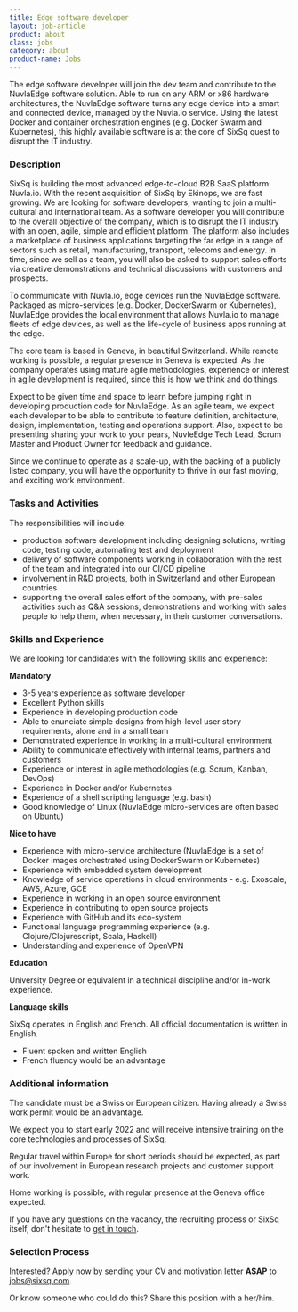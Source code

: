 ```yaml
---
title: Edge software developer
layout: job-article
product: about
class: jobs
category: about
product-name: Jobs
---
```


The edge software developer will join the dev team and contribute to the NuvlaEdge software solution. Able to run on any ARM or x86 hardware architectures, the NuvlaEdge software turns any edge device into a smart and connected device, managed by the Nuvla.io service. Using the latest Docker and container orchestration engines (e.g. Docker Swarm and Kubernetes), this highly available software is at the core of SixSq quest to disrupt the IT industry.

### Description

SixSq is building the most advanced edge-to-cloud B2B SaaS platform: Nuvla.io.  With the recent acquisition of SixSq by Ekinops, we are fast growing. We are looking for software developers, wanting to join a multi-cultural and international team.  As a software developer you will contribute to the overall objective of the company, which is to disrupt the IT industry with an open, agile, simple and efficient platform. The platform also includes a marketplace of business applications targeting the far edge in a range of sectors such as retail, manufacturing, transport, telecoms and energy.  In time, since we sell as a team, you will also be asked to support sales efforts via creative demonstrations and technical discussions with customers and prospects.

To communicate with Nuvla.io, edge devices run the NuvlaEdge software.  Packaged as micro-services (e.g. Docker, DockerSwarm or Kubernetes), NuvlaEdge provides the local environment that allows Nuvla.io to manage fleets of edge devices, as well as the life-cycle of business apps running at the edge.

The core team is based in Geneva, in beautiful Switzerland. While remote working is possible, a regular presence in Geneva is expected. As the company operates using mature agile methodologies, experience or interest in agile development is required, since this is how we think and do things.

Expect to be given time and space to learn before jumping right in developing production code for NuvlaEdge. As an agile team, we expect each developer to be able to contribute to feature definition, architecture, design, implementation, testing and operations support.  Also, expect to be presenting sharing your work to your pears, NuvleEdge Tech Lead, Scrum Master and Product Owner for feedback and guidance.

Since we continue to operate as a scale-up, with the backing of a publicly listed company, you will have the opportunity to thrive in our fast moving, and exciting work environment.


### Tasks and Activities

The responsibilities will include:

- production software development including designing solutions, writing code, testing code, automating test and deployment
- delivery of software components working in collaboration with the rest of the team and integrated into our CI/CD pipeline
- involvement in R&D projects, both in Switzerland and other European countries
- supporting the overall sales effort of the company, with pre-sales activities such as Q&A sessions, demonstrations and working with sales people to help them, when necessary, in their customer conversations.


### Skills and Experience

We are looking for candidates with the following skills and experience:  


**Mandatory**

- 3-5 years experience as software developer
- Excellent Python skills
- Experience in developing production code
- Able to enunciate simple designs from high-level user story requirements, alone and in a small team
- Demonstrated experience in working in a multi-cultural environment
- Ability to communicate effectively with internal teams, partners and customers
- Experience or interest in agile methodologies (e.g. Scrum, Kanban, DevOps)
- Experience in Docker and/or Kubernetes
- Experience of a shell scripting language (e.g. bash)
- Good knowledge of Linux (NuvlaEdge micro-services are often based on Ubuntu)


**Nice to have**

- Experience with micro-service architecture (NuvlaEdge is a set of Docker images orchestrated using DockerSwarm or Kubernetes)
- Experience with embedded system development
- Knowledge of service operations in cloud environments - e.g. Exoscale, AWS, Azure, GCE
- Experience in working in an open source environment
- Experience in contributing to open source projects
- Experience with GitHub and its eco-system
- Functional language programming experience (e.g. Clojure/Clojurescript, Scala, Haskell)
- Understanding and experience of OpenVPN


**Education**

University Degree or equivalent in a technical discipline and/or in-work experience.


**Language skills**

SixSq operates in English and French. All official documentation is written in English.

- Fluent spoken and written English
- French fluency would be an advantage


### Additional information

The candidate must be a Swiss or European citizen. Having already a Swiss work permit would be an advantage.

We expect you to start early 2022 and will receive intensive training on the core technologies and processes of SixSq.

Regular travel within Europe for short periods should be expected, as part of our involvement in European research projects and customer support work.

Home working is possible, with regular presence at the Geneva office expected.

If you have any questions on the vacancy, the recruiting process or SixSq itself, don't hesitate to [get in touch](mailto:jobs@sixsq.com?subject=job%20application).


### Selection Process

Interested? Apply now by sending your CV and motivation letter **ASAP** to [jobs@sixsq.com](mailto:jobs@sixsq.com?subject=job%20application).

Or know someone who could do this? Share this position with a her/him.
